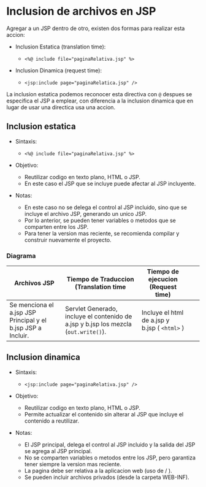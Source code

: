 # Inclusion de archivos en JSP

Agregar a un JSP dentro de otro, existen dos formas para realizar esta accion:

* Inclusion Estatica (translation time):
  * `<%@ include file="paginaRelativa.jsp" %>`

* Inclusion Dinamica (request time):
  * `<jsp:include page="paginaRelatica.jsp" />`

La inclusion estatica podemos reconocer esta directiva con `@` despues se especifica el
JSP a emplear, con diferencia a la inclusion dinamica que en lugar de usar una
directica usa una accion.

## Inclusion estatica

* Sintaxis:
  * `<%@ include file="paginaRelativa.jsp" %>`

* Objetivo:
  * Reutilizar codigo en texto plano, HTML o JSP.
  * En este caso el JSP que se incluye puede afectar al JSP incluyente.

* Notas:
  * En este caso no se delega el control al JSP incluido, sino que se incluye el
  archivo JSP, generando un unico JSP.
  * Por lo anterior, se pueden tener variables o metodos que se comparten entre los
  JSP.
  * Para tener la version mas reciente, se recomienda compilar y construir nuevamente
  el proyecto.

### Diagrama

| Archivos JSP                                                  | Tiempo de Traduccion (Translation time                               | Tiempo de ejecucion (Request time)            |   |   |
|---------------------------------------------------------------|-------------------------------------------------------------------------------------|-----------------------------------------------|---|---|
| Se menciona el a.jsp JSP Principal y el  b.jsp JSP a Incluir. | Servlet Generado, incluye el contenido de a.jsp y b.jsp los mezcla (`out.write()`). | Incluye el html de a.jsp y b.jsp ( `<html>` ) |   |   |

## Inclusion dinamica

* Sintaxis:
  * `<jsp:include page="paginaRelativa.jsp" />`

* Objetivo:
  * Reutilizar codigo en texto plano, HTML o JSP.
  * Permite actualizar el contenido sin alterar al JSP que incluye el contenido a
  reutilizar.

* Notas:
  * El JSP principal, delega el control al JSP incluido y la salida del JSP se agrega
  al JSP principal.
  * No se comparten variables o metodos entre los JSP, pero garantiza tener siempre la
  version mas reciente.
  * La pagina debe ser relativa a la aplicacion web (uso de / ).
  * Se pueden incluir archivos privados (desde la carpeta WEB-INF).
